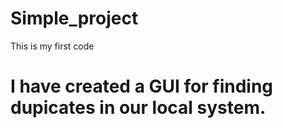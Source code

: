 # Simple_project
This is my first code

# I have created a GUI for finding dupicates in our local system.
